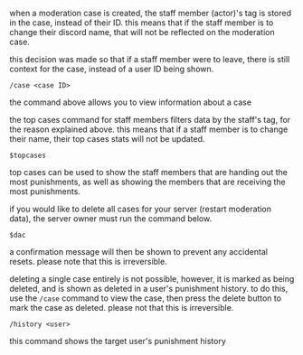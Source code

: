 <script>
  import DocsTemplate from "$lib/components/docs/DocsTemplate.svelte"
  import DocsHeader from '$lib/components/docs/DocsHeader.svelte';
</script>

<DocsTemplate title='moderation cases' />

<DocsHeader header='h2' text="case data" />

when a moderation case is created, the staff member (actor)'s tag is stored in the case, instead of their ID. this means that
if the staff member is to change their discord name, that will not be reflected on the moderation case.

this decision was made so that if a staff member were to leave, there is still context for the case, instead of a user ID
being shown.

```
/case <case ID>
```

the command above allows you to view information about a case

<DocsHeader header='h2' text="cases stats" />

the top cases command for staff members filters data by the staff's tag, for the reason explained above. this means that if a
staff member is to change their name, their top cases stats will not be updated.

```
$topcases
```

top cases can be used to show the staff members that are handing out the most punishments, as well as showing the members
that are receiving the most punishments.

<DocsHeader header='h2' text="deleting all cases" />

if you would like to delete all cases for your server (restart moderation data), the server owner must run the command below.

```
$dac
```

a confirmation message will then be shown to prevent any accidental resets. please note that this is irreversible.

<DocsHeader header='h2' text="deleting a single case" />

deleting a single case entirely is not possible, however, it is marked as being deleted, and is shown as deleted in a user's
punishment history. to do this, use the `/case` command to view the case, then press the delete button to mark the case as
deleted. please not that this is irreversible.

<DocsHeader header='h2' text="punishment history" />

```
/history <user>
```

this command shows the target user's punishment history

